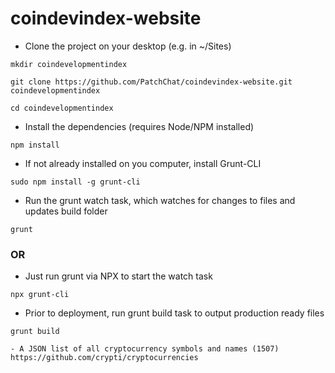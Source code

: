 # coindevindex-website

- Clone the project on your desktop (e.g. in ~/Sites)
```git
mkdir coindevelopmentindex

git clone https://github.com/PatchChat/coindevindex-website.git coindevelopmentindex

cd coindevelopmentindex
```
- Install the dependencies (requires Node/NPM installed)
```
npm install
```

- If not already installed on you computer, install Grunt-CLI
```
sudo npm install -g grunt-cli
```

- Run the grunt watch task, which watches for changes to files and updates build folder
```
grunt
```

### OR 

 - Just run grunt via NPX to start the watch task
 ```
 npx grunt-cli
 ```

- Prior to deployment, run grunt build task to output production ready files
```
grunt build

- A JSON list of all cryptocurrency symbols and names (1507) https://github.com/crypti/cryptocurrencies
```
